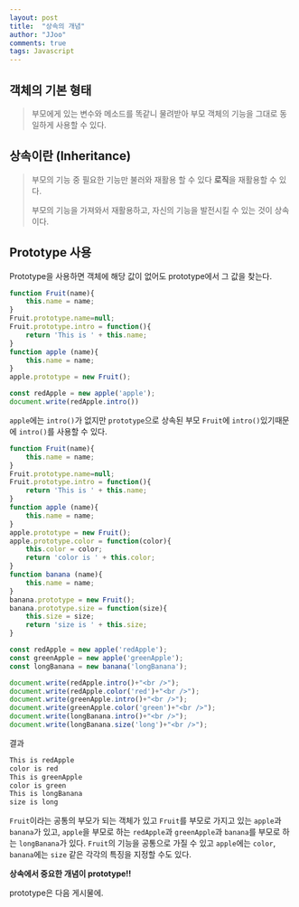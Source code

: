 ```yaml
---
layout: post
title:  "상속의 개념"
author: "JJoo"
comments: true
tags: Javascript
---
```



## 객체의 기본 형태


> 부모에게 있는 변수와 메소드를 똑같니 물려받아 부모 객체의 기능을 그대로 동일하게 사용할 수 있다.



## 상속이란 (Inheritance)


> 부모의 기능 중 필요한 기능만 불러와 재활용 할 수 있다 **로직**을 재활용할 수 있다.
> 
> 부모의 기능을 가져와서 재활용하고, 자신의 기능을 발전시킬 수 있는 것이 상속이다. 

 
 
## Prototype 사용


Prototype을 사용하면 객체에 해당 값이 없어도 prototype에서 그 값을 찾는다.

```javascript
function Fruit(name){
	this.name = name;
}
Fruit.prototype.name=null;
Fruit.prototype.intro = function(){
	return 'This is ' + this.name;
}
function apple (name){
	this.name = name;
}
apple.prototype = new Fruit();

const redApple = new apple('apple');
document.write(redApple.intro())
```

`apple`에는 `intro()`가 없지만 `prototype`으로 상속된 부모 `Fruit`에 `intro()`있기때문에 `intro()`를 사용할 수 있다.



```javascript
function Fruit(name){
	this.name = name;
}
Fruit.prototype.name=null;
Fruit.prototype.intro = function(){
	return 'This is ' + this.name;
}
function apple (name){
	this.name = name;
}
apple.prototype = new Fruit();
apple.prototype.color = function(color){
	this.color = color;
	return 'color is ' + this.color;
} 
function banana (name){
	this.name = name;
}
banana.prototype = new Fruit();
banana.prototype.size = function(size){
	this.size = size;
	return 'size is ' + this.size;
} 

const redApple = new apple('redApple');
const greenApple = new apple('greenApple');
const longBanana = new banana('longBanana');

document.write(redApple.intro()+"<br />");
document.write(redApple.color('red')+"<br />");
document.write(greenApple.intro()+"<br />");
document.write(greenApple.color('green')+"<br />");
document.write(longBanana.intro()+"<br />");
document.write(longBanana.size('long')+"<br />");
```


결과 

```javascript
This is redApple
color is red
This is greenApple
color is green
This is longBanana
size is long
```


`Fruit`이라는 공통의 부모가 되는 객체가 있고 
`Fruit`를 부모로 가지고 있는 `apple`과 `banana`가 있고, 
`apple`을 부모로 하는 `redApple`과 `greenApple`과 `banana`를 부모로 하는 `longBanana`가 있다.
`Fruit`의 기능을 공통으로 가질 수 있고 `apple`에는 `color`, `banana`에는 `size` 같은 각각의 특징을 지정할 수도 있다. 


**상속에서 중요한 개념이 prototype!!**


prototype은 다음 게시물에. 
